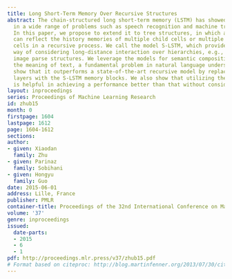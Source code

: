 ```yaml
---
title: Long Short-Term Memory Over Recursive Structures
abstract: The chain-structured long short-term memory (LSTM) has showed to be effective
  in a wide range of problems such as speech recognition and machine translation.
  In this paper, we propose to extend it to tree structures, in which a memory cell
  can reflect the history memories of multiple child cells or multiple descendant
  cells in a recursive process. We call the model S-LSTM, which provides a principled
  way of considering long-distance interaction over hierarchies, e.g., language or
  image parse structures. We leverage the models for semantic composition to understand
  the meaning of text, a fundamental problem in natural language understanding, and
  show that it outperforms a state-of-the-art recursive model by replacing its composition
  layers with the S-LSTM memory blocks. We also show that utilizing the given structures
  is helpful in achieving a performance better than that without considering the structures.
layout: inproceedings
series: Proceedings of Machine Learning Research
id: zhub15
month: 0
firstpage: 1604
lastpage: 1612
page: 1604-1612
sections: 
author:
- given: Xiaodan
  family: Zhu
- given: Parinaz
  family: Sobihani
- given: Hongyu
  family: Guo
date: 2015-06-01
address: Lille, France
publisher: PMLR
container-title: Proceedings of the 32nd International Conference on Machine Learning
volume: '37'
genre: inproceedings
issued:
  date-parts:
  - 2015
  - 6
  - 1
pdf: http://proceedings.mlr.press/v37/zhub15.pdf
# Format based on citeproc: http://blog.martinfenner.org/2013/07/30/citeproc-yaml-for-bibliographies/
---
```

